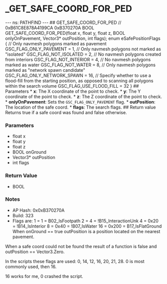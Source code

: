 # _GET_SAFE_COORD_FOR_PED

--- ns: PATHFIND --- ## GET_SAFE_COORD_FOR_PED  // 0xB61C8E878A4199CA 0xB370270A BOOL GET_SAFE_COORD_FOR_PED(float x, float y, float z, BOOL onlyOnPavement, Vector3* outPosition, int flags);  enum eSafePositionFlags { // Only navmesh polygons marked as pavement GSC_FLAG_ONLY_PAVEMENT = 1, // Only navmesh polygons not marked as "isolated" GSC_FLAG_NOT_ISOLATED = 2, // No navmesh polygons created from interiors GSC_FLAG_NOT_INTERIOR = 4, // No navmesh polygons marked as water GSC_FLAG_NOT_WATER = 8, // Only navmesh polygons marked as "network spawn candidate" GSC_FLAG_ONLY_NETWORK_SPAWN = 16, // Specify whether to use a flood-fill from the starting position, as opposed to scanning all polygons within the search volume GSC_FLAG_USE_FLOOD_FILL = 32 }  ## Parameters * **x**: The X coordinate of the point to check. * **y**: The Y coordinate of the point to check. * **z**: The Z coordinate of the point to check. * **onlyOnPavement**: Sets the `GSC_FLAG_ONLY_PAVEMENT` flag. * **outPosition**: The location of the safe coord. * **flags**: The search flags.  ## Return value Returns true if a safe coord was found and false otherwise.

### Parameters
* float x
* float y
* float z
* BOOL onGround
* Vector3* outPosition
* int flags

### Return Value
* BOOL

### Notes
* AP Hash: 0x0xB370270A
* Build: 323
* Flags are:
1 = 1 = B02_IsFootpath
2 = 4 = !B15_InteractionUnk
4 = 0x20 = !B14_IsInterior
8 = 0x40 = !B07_IsWater
16 = 0x200 = B17_IsFlatGround
When onGround == true outPosition is a position located on the nearest pavement.

When a safe coord could not be found the result of a function is false and outPosition == Vector3.Zero.

In the scripts these flags are used: 0, 14, 12, 16, 20, 21, 28. 0 is most commonly used, then 16. 

16 works for me, 0 crashed the script.

